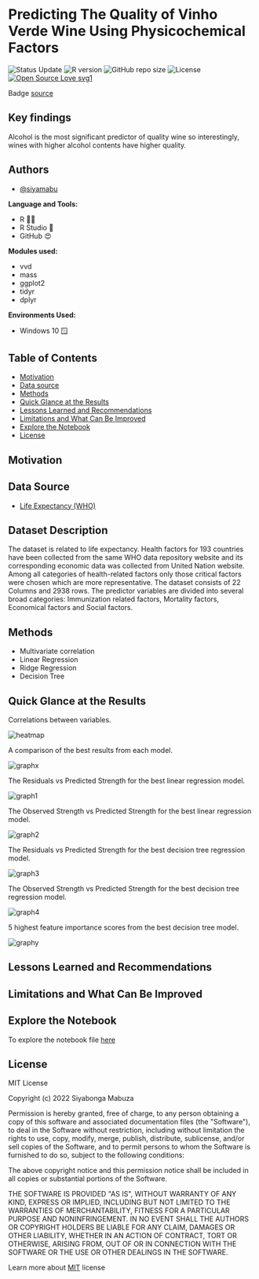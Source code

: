 # Predicting The Quality of Vinho Verde Wine Using Physicochemical Factors

![Status Update](https://img.shields.io/badge/Status-Complete-brightgreen) 
![R version](https://img.shields.io/badge/R%20version-4.2.1%2B-lightgrey)
![GitHub repo size](https://img.shields.io/github/repo-size/siyamabu/Life-Expectancy)
![License](https://img.shields.io/badge/License-MIT-green)
[![Open Source Love svg1](https://badges.frapsoft.com/os/v1/open-source.svg?v=103)](https://github.com/ellerbrock/open-source-badges/)

Badge [source](https://shields.io/)

## Key findings

Alcohol is the most significant predictor of quality wine so interestingly, wines with higher alcohol contents have higher quality. 

## Authors

- [@siyamabu](https://www.github.com/siyamabu)

**Language and Tools:**<br />
* R 🏴‍☠️ 
* R Studio :notebook:
* GitHub :heart_eyes:

**Modules used:**<br />
* vvd
* mass
* ggplot2
* tidyr
* dplyr

**Environments Used:**<br />
* Windows 10 🪟

## Table of Contents

  - [Motivation](#motivation)
  - [Data source](#data-source)
  - [Methods](#methods)
  - [Quick Glance at the Results](#quick-glance-at-the-results)
  - [Lessons Learned and Recommendations](#lessons-learned-and-recommendations)
  - [Limitations and What Can Be Improved](#limitations-and-what-can-be-improved)
  - [Explore the Notebook](#explore-the-notebook)
  - [License](#license)

## Motivation 

## Data Source

- [Life Expectancy (WHO)](https://www.kaggle.com/datasets/kumarajarshi/life-expectancy-who)

## Dataset Description

The dataset is related to life expectancy. Health factors for 193 countries have been collected from the same WHO data repository website and its corresponding economic data was collected from United Nation website. Among all categories of health-related factors only those critical factors were chosen which are more representative. The dataset consists of 22 Columns and 2938 rows. The predictor variables are divided into several broad categories: Immunization related factors, Mortality factors, Economical factors and Social factors.

## Methods

- Multivariate correlation
- Linear Regression
- Ridge Regression
- Decision Tree

## Quick Glance at the Results

Correlations between variables.

![heatmap](pictures/life_correlation_heatmap.png)

A comparison of the best results from each model.

![graphx](pictures/model_results.png)

The Residuals vs Predicted Strength for the best linear regression model.

![graph1](pictures/residuals_vs_predicted_linear_regression.png) 

The Observed Strength vs Predicted Strength for the best linear regression model.

![graph2](pictures/observed_strength_vs_predicted_strength_linear%20regression.png)

The Residuals vs Predicted Strength for the best decision tree regression model. 

![graph3](pictures/residuals_vs_predicted_decision_tree_regression.png)

The Observed Strength vs Predicted Strength for the best decision tree regression model.

![graph4](pictures/observed_strength_vs_predicted_strength_decision_tree_%20regression.png)

5 highest feature importance scores from the best decision tree model.

![graphy](pictures/feature_importance.png) 

## Lessons Learned and Recommendations

## Limitations and What Can Be Improved

## Explore the Notebook

To explore the notebook file [here](https://github.com/siyamabu/Vinho-Verde-Wine/blob/main/vinho_verde_wine.docx)

## License

MIT License

Copyright (c) 2022 Siyabonga Mabuza

Permission is hereby granted, free of charge, to any person obtaining a copy
of this software and associated documentation files (the "Software"), to deal
in the Software without restriction, including without limitation the rights
to use, copy, modify, merge, publish, distribute, sublicense, and/or sell
copies of the Software, and to permit persons to whom the Software is
furnished to do so, subject to the following conditions:

The above copyright notice and this permission notice shall be included in all
copies or substantial portions of the Software.

THE SOFTWARE IS PROVIDED "AS IS", WITHOUT WARRANTY OF ANY KIND, EXPRESS OR
IMPLIED, INCLUDING BUT NOT LIMITED TO THE WARRANTIES OF MERCHANTABILITY,
FITNESS FOR A PARTICULAR PURPOSE AND NONINFRINGEMENT. IN NO EVENT SHALL THE
AUTHORS OR COPYRIGHT HOLDERS BE LIABLE FOR ANY CLAIM, DAMAGES OR OTHER
LIABILITY, WHETHER IN AN ACTION OF CONTRACT, TORT OR OTHERWISE, ARISING FROM,
OUT OF OR IN CONNECTION WITH THE SOFTWARE OR THE USE OR OTHER DEALINGS IN THE
SOFTWARE.

Learn more about [MIT](https://choosealicense.com/licenses/mit/) license

